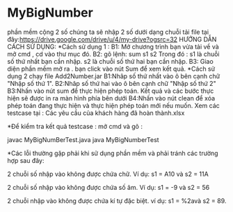 # MyBigNumber
phần mềm cộng 2 số chúng ta sẽ nhập 2 số dưới dạng chuỗi 
tải file tại đây:https://drive.google.com/drive/u/4/my-drive?ogsrc=32
HƯỚNG DẪN CÁCH SỬ DỤNG:
*Cách sử dụng 1 : 
B1: Mở chương trình bạn vừa tải về và mở cmd , cd vào thư mục đó.
B2: gõ lệnh: sum s1 s2 Trong đó : s1 là chuỗi số thứ nhất bạn cần nhập. s2 là chuỗi số thứ hai bạn cần nhập. 
B3: Giao diện phần mềm mở ra . bạn click vào nút Sum để xem kết quả.
*Cách sử dụng 2 chạy file Add2Number.jar
B1:Nhâp số thứ nhất vào ô bên cạnh chữ "Nhập số thứ 1". 
B2:Nhâp số thứ hai vào ô bên cạnh chữ "Nhập số thứ 2" 
B3:Nhấn vào nút sum để thực hiện phép toán. Kết quả và các bước thực hiện sẽ được in ra màn hình phía bên dưới 
B4:Nhấn vào nút clean để xóa phép toán đang thực hiện và thực hiện phép toán mới nếu muốn.
Xem các testcase tại : Các yêu cầu của khách hàng đã hoàn thành.xlsx

*Để kiểm tra kết quả testcase : mở cmd và gõ :

javac MyBigNumBerTest.java
java MyBigNumberTest

*Các lỗi thường gặp phải khi sử dụng phần mềm và phải tránh các trường hợp sau đây:

2 chuỗi số nhập vào không được chứa chữ. Ví dụ: s1 = A10 và s2 = 11A

2 chuỗi số nhập vào không được chứa số âm. Ví dụ: s1 = -9 và s2 = 56

2 chuỗi nhập vào không được chứa kí tự đặc biệt. ví dụ: s1 = %2avà s2 = 89.
